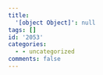 ```yaml
---
title:
  '[object Object]': null
tags: []
id: '2053'
categories:
  - - uncategorized
comments: false
---
```

